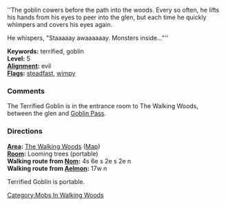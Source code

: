 ''The goblin cowers before the path into the woods. Every so often, he
lifts his hands from his eyes to peer into the glen, but each time he
quickly whimpers and covers his eyes again.

He whispers, "Staaaaay awaaaaaay. Monsters inside..."''

**Keywords:** terrified, goblin  
**Level:** 5  
**[Alignment](Alignment "wikilink"):** evil  
**[Flags](:Category:Mob_Types.md "wikilink"):**
[steadfast](Sentinel_Mobs.md "wikilink"),
[wimpy](Wimpy_Mobs.md "wikilink")  

### Comments

The Terrified Goblin is in the entrance room to The Walking Woods,
between the glen and [Goblin Pass](:Category:Goblin_Pass.md "wikilink").

### Directions

**[Area](:Category:Areas.md "wikilink"):** [The Walking
Woods](:Category:Walking_Woods.md "wikilink")
([Map](Walking_Woods_Map.md "wikilink"))  
**[Room](:Category:Rooms.md "wikilink"):** Looming trees (portable)  
**Walking route from [Nom](Nom "wikilink"):** 4s 6e s 2e s 2e n  
**Walking route from [Aelmon](Aelmon "wikilink"):** 17w n

Terrified Goblin is portable.

[Category:Mobs In Walking
Woods](Category:Mobs_In_Walking_Woods "wikilink")
